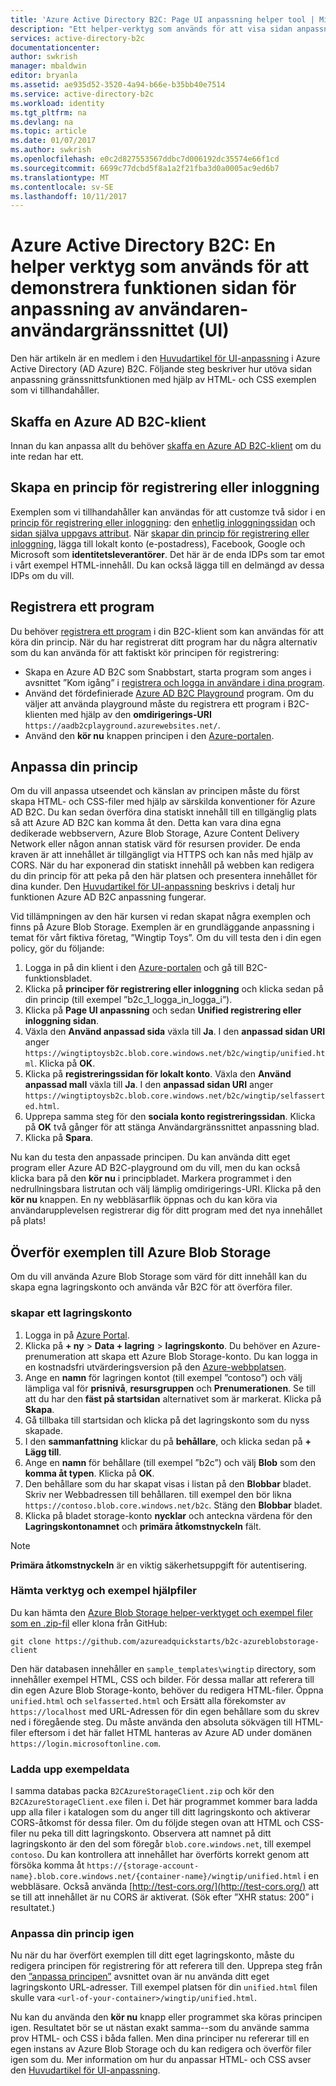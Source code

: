 ```yaml
---
title: 'Azure Active Directory B2C: Page UI anpassning helper tool | Microsoft Docs'
description: "Ett helper-verktyg som används för att visa sidan anpassning gränssnittsfunktionen i Azure Active Directory B2C"
services: active-directory-b2c
documentationcenter: 
author: swkrish
manager: mbaldwin
editor: bryanla
ms.assetid: ae935d52-3520-4a94-b66e-b35bb40e7514
ms.service: active-directory-b2c
ms.workload: identity
ms.tgt_pltfrm: na
ms.devlang: na
ms.topic: article
ms.date: 01/07/2017
ms.author: swkrish
ms.openlocfilehash: e0c2d827553567ddbc7d006192dc35574e66f1cd
ms.sourcegitcommit: 6699c77dcbd5f8a1a2f21fba3d0a0005ac9ed6b7
ms.translationtype: MT
ms.contentlocale: sv-SE
ms.lasthandoff: 10/11/2017
---
```

# <a name="azure-active-directory-b2c-a-helper-tool-used-to-demonstrate-the-page-user-interface-ui-customization-feature"></a>Azure Active Directory B2C: En helper verktyg som används för att demonstrera funktionen sidan för anpassning av användaren-användargränssnittet (UI)
Den här artikeln är en medlem i den [Huvudartikel för UI-anpassning](active-directory-b2c-reference-ui-customization.md) i Azure Active Directory (AD Azure) B2C. Följande steg beskriver hur utöva sidan anpassning gränssnittsfunktionen med hjälp av HTML- och CSS exemplen som vi tillhandahåller.

## <a name="get-an-azure-ad-b2c-tenant"></a>Skaffa en Azure AD B2C-klient
Innan du kan anpassa allt du behöver [skaffa en Azure AD B2C-klient](active-directory-b2c-get-started.md) om du inte redan har ett.

## <a name="create-a-sign-up-or-sign-in-policy"></a>Skapa en princip för registrering eller inloggning
Exemplen som vi tillhandahåller kan användas för att customze två sidor i en [princip för registrering eller inloggning](active-directory-b2c-reference-policies.md): den [enhetlig inloggningssidan](active-directory-b2c-reference-ui-customization.md) och [sidan själva uppgavs attribut](active-directory-b2c-reference-ui-customization.md). När [skapar din princip för registrering eller inloggning](active-directory-b2c-reference-policies.md#create-a-sign-up-or-sign-in-policy), lägga till lokalt konto (e-postadress), Facebook, Google och Microsoft som **identitetsleverantörer**. Det här är de enda IDPs som tar emot i vårt exempel HTML-innehåll.  Du kan också lägga till en delmängd av dessa IDPs om du vill.

## <a name="register-an-application"></a>Registrera ett program
Du behöver [registrera ett program](active-directory-b2c-app-registration.md) i din B2C-klient som kan användas för att köra din princip. När du har registrerat ditt program har du några alternativ som du kan använda för att faktiskt kör principen för registrering:

* Skapa en Azure AD B2C som Snabbstart, starta program som anges i avsnittet ”Kom igång” i [registrera och logga in användare i dina program](active-directory-b2c-overview.md#get-started).
* Använd det fördefinierade [Azure AD B2C Playground](https://aadb2cplayground.azurewebsites.net) program. Om du väljer att använda playground måste du registrera ett program i B2C-klienten med hjälp av den **omdirigerings-URI** `https://aadb2cplayground.azurewebsites.net/`.
* Använd den **kör nu** knappen principen i den [Azure-portalen](https://portal.azure.com/).

## <a name="customize-your-policy"></a>Anpassa din princip
Om du vill anpassa utseendet och känslan av principen måste du först skapa HTML- och CSS-filer med hjälp av särskilda konventioner för Azure AD B2C. Du kan sedan överföra dina statiskt innehåll till en tillgänglig plats så att Azure AD B2C kan komma åt den. Detta kan vara dina egna dedikerade webbservern, Azure Blob Storage, Azure Content Delivery Network eller någon annan statisk värd för resursen provider. De enda kraven är att innehållet är tillgängligt via HTTPS och kan nås med hjälp av CORS. När du har exponerad din statiskt innehåll på webben kan redigera du din princip för att peka på den här platsen och presentera innehållet för dina kunder. Den [Huvudartikel för UI-anpassning](active-directory-b2c-reference-ui-customization.md) beskrivs i detalj hur funktionen Azure AD B2C anpassning fungerar.

Vid tillämpningen av den här kursen vi redan skapat några exemplen och finns på Azure Blob Storage. Exemplen är en grundläggande anpassning i temat för vårt fiktiva företag, ”Wingtip Toys”. Om du vill testa den i din egen policy, gör du följande:

1. Logga in på din klient i den [Azure-portalen](https://portal.azure.com/) och gå till B2C-funktionsbladet.
2. Klicka på **principer för registrering eller inloggning** och klicka sedan på din princip (till exempel ”b2c\_1\_logga\_in\_logga\_i”).
3. Klicka på **Page UI anpassning** och sedan **Unified registrering eller inloggning sidan**.
4. Växla den **Använd anpassad sida** växla till **Ja**. I den **anpassad sidan URI** anger `https://wingtiptoysb2c.blob.core.windows.net/b2c/wingtip/unified.html`. Klicka på **OK**.
5. Klicka på **registreringssidan för lokalt konto**. Växla den **Använd anpassad mall** växla till **Ja**. I den **anpassad sidan URI** anger `https://wingtiptoysb2c.blob.core.windows.net/b2c/wingtip/selfasserted.html`.
6. Upprepa samma steg för den **sociala konto registreringssidan**.
   Klicka på **OK** två gånger för att stänga Användargränssnittet anpassning blad.
7. Klicka på **Spara**.

Nu kan du testa den anpassade principen. Du kan använda ditt eget program eller Azure AD B2C-playground om du vill, men du kan också klicka bara på den **kör nu** i principbladet. Markera programmet i den nedrullningsbara listrutan och välj lämplig omdirigerings-URI. Klicka på den **kör nu** knappen. En ny webbläsarflik öppnas och du kan köra via användarupplevelsen registrerar dig för ditt program med det nya innehållet på plats!

## <a name="upload-the-sample-content-to-azure-blob-storage"></a>Överför exemplen till Azure Blob Storage
Om du vill använda Azure Blob Storage som värd för ditt innehåll kan du skapa egna lagringskonto och använda vår B2C för att överföra filer.

### <a name="create-a-storage-account"></a>skapar ett lagringskonto
1. Logga in på [Azure Portal](https://portal.azure.com/).
2. Klicka på **+ ny** > **Data + lagring** > **lagringskonto**. Du behöver en Azure-prenumeration att skapa ett Azure Blob Storage-konto. Du kan logga in en kostnadsfri utvärderingsversion på den [Azure-webbplatsen](https://azure.microsoft.com/pricing/free-trial/).
3. Ange en **namn** för lagringen kontot (till exempel ”contoso”) och välj lämpliga val för **prisnivå**, **resursgruppen** och  **Prenumerationen**. Se till att du har den **fäst på startsidan** alternativet som är markerat. Klicka på **Skapa**.
4. Gå tillbaka till startsidan och klicka på det lagringskonto som du nyss skapade.
5. I den **sammanfattning** klickar du på **behållare**, och klicka sedan på **+ Lägg till**.
6. Ange en **namn** för behållare (till exempel ”b2c”) och välj **Blob** som den **komma åt typen**. Klicka på **OK**.
7. Den behållare som du har skapat visas i listan på den **Blobbar** bladet. Skriv ner Webbadressen till behållaren. till exempel den bör likna `https://contoso.blob.core.windows.net/b2c`. Stäng den **Blobbar** bladet.
8. Klicka på bladet storage-konto **nycklar** och anteckna värdena för den **Lagringskontonamnet** och **primära åtkomstnyckeln** fält.

> [!NOTE]
> **Primära åtkomstnyckeln** är en viktig säkerhetsuppgift för autentisering.
> 
> 

### <a name="download-the-helper-tool-and-sample-files"></a>Hämta verktyg och exempel hjälpfiler
Du kan hämta den [Azure Blob Storage helper-verktyget och exempel filer som en .zip-fil](https://github.com/azureadquickstarts/b2c-azureblobstorage-client/archive/master.zip) eller klona från GitHub:

```
git clone https://github.com/azureadquickstarts/b2c-azureblobstorage-client
```

Den här databasen innehåller en `sample_templates\wingtip` directory, som innehåller exempel HTML, CSS och bilder. För dessa mallar att referera till din egen Azure Blob Storage-konto, behöver du redigera HTML-filer. Öppna `unified.html` och `selfasserted.html` och Ersätt alla förekomster av `https://localhost` med URL-Adressen för din egen behållare som du skrev ned i föregående steg. Du måste använda den absoluta sökvägen till HTML-filer eftersom i det här fallet HTML hanteras av Azure AD under domänen `https://login.microsoftonline.com`.

### <a name="upload-the-sample-files"></a>Ladda upp exempeldata
I samma databas packa `B2CAzureStorageClient.zip` och kör den `B2CAzureStorageClient.exe` filen i. Det här programmet kommer bara ladda upp alla filer i katalogen som du anger till ditt lagringskonto och aktiverar CORS-åtkomst för dessa filer. Om du följde stegen ovan att HTML och CSS-filer nu peka till ditt lagringskonto. Observera att namnet på ditt lagringskonto är den del som föregår `blob.core.windows.net`, till exempel `contoso`. Du kan kontrollera att innehållet har överförts korrekt genom att försöka komma åt `https://{storage-account-name}.blob.core.windows.net/{container-name}/wingtip/unified.html` i en webbläsare. Också använda [http://test-cors.org/](http://test-cors.org/) att se till att innehållet är nu CORS är aktiverat. (Sök efter ”XHR status: 200” i resultatet.)

### <a name="customize-your-policy-again"></a>Anpassa din princip igen
Nu när du har överfört exemplen till ditt eget lagringskonto, måste du redigera principen för registrering för att referera till den. Upprepa steg från den [”anpassa principen”](#customize-your-policy) avsnittet ovan är nu använda ditt eget lagringskonto URL-adresser. Till exempel platsen för din `unified.html` filen skulle vara `<url-of-your-container>/wingtip/unified.html`.

Nu kan du använda den **kör nu** knapp eller programmet ska köras principen igen. Resultatet bör se ut nästan exakt samma--som du använde samma prov HTML- och CSS i båda fallen. Men dina principer nu refererar till en egen instans av Azure Blob Storage och du kan redigera och överför filer igen som du. Mer information om hur du anpassar HTML- och CSS avser den [Huvudartikel för UI-anpassning](active-directory-b2c-reference-ui-customization.md).

